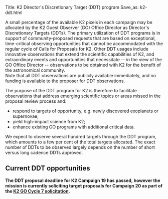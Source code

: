 Title: K2 Director's Discretionary Target (DDT) program
Save_as: k2-ddt.html


A small percentage of the available K2 pixels in each campaign may be allocated by the K2 Guest Observer (GO) Office Director as Director's Discretionary Targets (DDTs).
The primary utilization of DDT programs is in support of community-proposed requests that are based on exceptional, time-critical observing opportunities that cannot be accommodated with the regular cycle of Calls for Proposals for K2. 
Other DDT usages include innovative observations that extend the scientific capabilities of K2, and extraordinary events and opportunities that necessitate -- in the view of the GO Office Director -- observations to be obtained with K2 for the benefit of the astronomical community.  
Note that all DDT observations are publicly available immediately,
and no funding is available to the proposer for DDT observations. 

The purpose of the DDT program for K2 is therefore to facilitate
observations that address emerging scientific topics or areas missed
in the proposal review process and:

* respond to targets of opportunity, e.g. newly discovered exoplanets or supernovae;
* yield high-impact science from K2;
* enhance existing GO programs with additional critical data.

We expect to observe several hundred targets through the DDT program,
which amounts to a few per cent of the total targets allocated.
The exact number of DDTs to be observed largely depends
on the number of short versus long cadence DDTs approved. 

## Current DDT opportunities

**The DDT proposal deadline for K2 Campaign 19 has passed,
however the mission is currently soliciting target proposals
for Campaign 20 as part of the [K2 GO Cycle 7 solicitation](call-for-k2-go-cycle-7-proposals-for-campaign-20.html).**


<!--
## DDT Proposal Information

A DDT request should consist of <2 pages of text including all
figures, tables, and references, no smaller than 12-point font,
and submitted in .pdf format via email to [keplergo@mail.arc.nasa.gov](keplergo@mail.arc.nasa.gov).
All DDT requests must include:

* a strong scientific justification;
* a description of the long-term legacy value of the program;
* a justification for why the request was not submitted during the previous Call for Proposals;
* a separate target table (does not count toward the 2-page limit; the required format as well as a [template for the target table can be found here](/k2-proposing-targets.html#target-table)).

Beause e-mail may occasionally get lost, you should expect to receive a notification of receipt after submitting your proposal.

In all DDT submissions, please specify the institution and email address
of the principal investigator and include the campaign for which
targets are being proposed in the subject line of the email (e.g. *K2
C16 DDT proposal*).

Target overlap with the current GO target list will not be considered
unless short cadence observations are being requested
of a current long cadence target.
Requests for DDT cannot be used to resubmit all or part of a proposal
that was rejected by the normal peer review process.
DDT proposals from every institution are encouraged.

DDT proposals are reviewed for both technical feasibility
by someone in the project office and for scientific value by an outside reviewer. 
The results of these reviews are sent to the K2 Project Scientist for approval and, if approved, the targets are placed into the observing list for the upcoming campaign.
An email reply to the proposer, stating the fate of the DDT request,
will be sent out by the GO Office approximately one month before the start of the campaign for which targets were proposed.

## DDT Proposal Deadlines

To ensure that approved targets are able to be included in the final
target lists for each campaign, proposals must be submitted via email
to [keplergo@mail.arc.nasa.gov](keplergo@mail.arc.nasa.gov) by 23:59 PT (Pacific Time) on the following dates:

* **Campaign 17: November 30, 2017**
* **Campaign 18: January 19, 2018**
* **Campaign 19: April 12, 2018**

Note: operational constraints may cause DDT deadlines to shift.
We recommend verifying the deadlines closer to date.

The fixed location and observing window of the Campaigns are provided [at the field information page](k2-fields.html).
-->